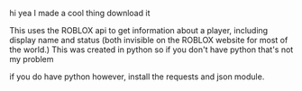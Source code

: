 hi yea I made a cool thing download it

This uses the ROBLOX api to get information about a player, including display name and status (both invisible on the ROBLOX website for most of the world.) This was created in python so if you don't have python that's not my problem

if you do have python however, install the requests and json module.
